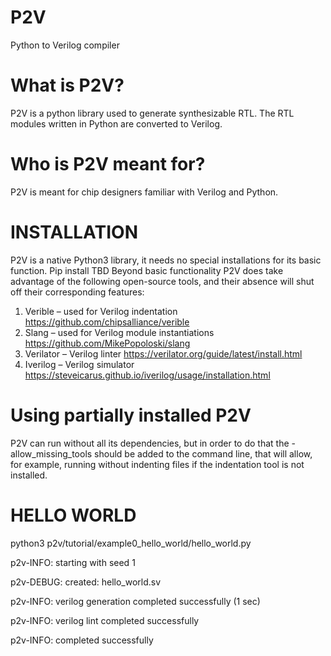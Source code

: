 # P2V
Python to Verilog compiler

# What is P2V?
P2V is a python library used to generate synthesizable RTL. The RTL modules written in Python are converted to Verilog.

# Who is P2V meant for?
P2V is meant for chip designers familiar with Verilog and Python.


# INSTALLATION
P2V is a native Python3 library, it needs no special installations for its basic function.
Pip install TBD
Beyond basic functionality P2V does take advantage of the following open-source tools, and their absence will shut off their corresponding features:
1.	Verible – used for Verilog indentation
https://github.com/chipsalliance/verible
2.	Slang – used for Verilog module instantiations
https://github.com/MikePopoloski/slang
3.	Verilator – Verilog linter
https://verilator.org/guide/latest/install.html
4.	Iverilog – Verilog simulator
https://steveicarus.github.io/iverilog/usage/installation.html

# Using partially installed P2V	
P2V can run without all its dependencies, but in order to do that the -allow_missing_tools should be added to the command line, that will allow, for example, running without indenting files if the indentation tool is not installed.


# HELLO WORLD
python3 p2v/tutorial/example0_hello_world/hello_world.py

p2v-INFO: starting with seed 1

p2v-DEBUG: created: hello_world.sv

p2v-INFO: verilog generation completed successfully (1 sec)

p2v-INFO: verilog lint completed successfully

p2v-INFO: completed successfully

